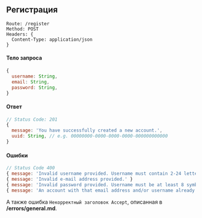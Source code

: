 ## Регистрация
```
Route: /register
Method: POST
Headers: {
  Content-Type: application/json
}
```

#### Тело запроса
```js
{
  username: String,
  email: String,
  password: String,
}
```

#### Ответ
```js
// Status Code: 201
{
  message: 'You have successfully created a new account.',
  uuid: String, // e.g. 00000000-0000-0000-0000-000000000000
}
```

#### Ошибки
```js
// Status Code 400
{ message: 'Invalid username provided. Username must contain 2-24 letters or numbers. Please do not use spaces, symbols, or special characters.' }
{ message: 'Invalid e-mail address provided.' }
{ message: 'Invalid password provided. Username must be at least 8 symbols long. Use a mix of English letters, numbers and symbols.' }
{ message: 'An account with that email address and/or username already exists.' }
```
А также ошибка `Некорректный заголовок Accept`, описанная в **/errors/general.md**.